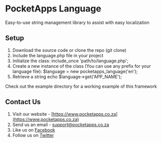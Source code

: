 # PocketApps Language
Easy-to-use string management library to assist with easy localization

## Setup
1. Download the source code or clone the repo (git clone)
2. Include the language.php file in your project
3. Initialize the class:
    include_once 'path/to/language.php';
4. Create a new instance of the class (You can use any prefix for your language file):
    $language = new pocketapps_language('en');
5. Retrieve a string
    echo $language->get('APP_NAME');

Check out the example directory for a working example of this framework

## Contact Us
1. Visit our website - [https://www.pocketapps.co.za](https://www.pocketapps.co.za)
2. Send us an email - [support@pocketapps.co.za](mailto:support@pocketapps.co.za)
2. Like us on [Facebook](http://facebook.com/PocketAppsSoftware)
3. Follow us on [Twitter](https://twitter.com/MyPocketApps)